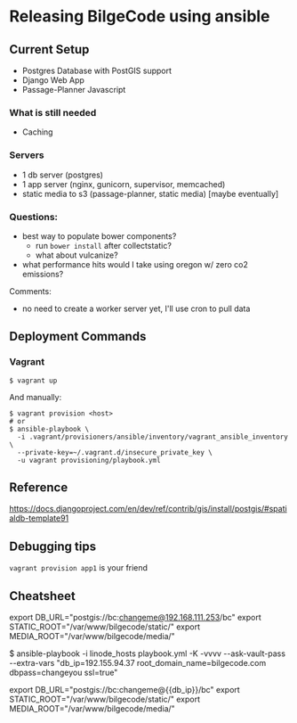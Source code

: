 # Releasing BilgeCode using ansible

## Current Setup

  - Postgres Database with PostGIS support
  - Django Web App
  - Passage-Planner Javascript

### What is still needed

  - Caching

### Servers

  - 1 db server (postgres)
  - 1 app server (nginx, gunicorn, supervisor, memcached)
  - static media to s3 (passage-planner, static media) [maybe eventually]

### Questions:

  - best way to populate bower components?
    - run `bower install` after collectstatic?
    - what about vulcanize?
  - what performance hits would I take using oregon w/ zero co2 emissions?

Comments:

  - no need to create a worker server yet, I'll use cron to pull data


## Deployment Commands

### Vagrant

    $ vagrant up

And manually:

    $ vagrant provision <host>
    # or
    $ ansible-playbook \
      -i .vagrant/provisioners/ansible/inventory/vagrant_ansible_inventory \
      --private-key=~/.vagrant.d/insecure_private_key \
      -u vagrant provisioning/playbook.yml

## Reference

https://docs.djangoproject.com/en/dev/ref/contrib/gis/install/postgis/#spatialdb-template91

## Debugging tips

`vagrant provision app1` is your friend

## Cheatsheet

export DB_URL="postgis://bc:changeme@192.168.111.253/bc"
export STATIC_ROOT="/var/www/bilgecode/static/"
export MEDIA_ROOT="/var/www/bilgecode/media/"

  $ ansible-playbook -i linode_hosts playbook.yml -K -vvvv --ask-vault-pass \
    --extra-vars "db_ip=192.155.94.37 root_domain_name=bilgecode.com dbpass=changeyou ssl=true"

export DB_URL="postgis://bc:changeme@{{db_ip}}/bc"
export STATIC_ROOT="/var/www/bilgecode/static/"
export MEDIA_ROOT="/var/www/bilgecode/media/"
